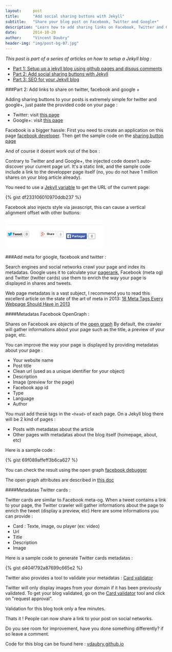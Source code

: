 ```yaml
---
layout:     post
title:      "Add social sharing buttons with Jekyll"
subtitle:   "Share your blog post on Facebook, Twitter and Google+"
description: "Learn how to add sharing links on Facebook, Twitter and Google+"
date:       2014-10-20
author:     "Vincent Daubry"
header-img: "img/post-bg-07.jpg"
---
```


<i>This post is part of a series of articles on how to setup a Jekyll blog :</i>

* [Part 1: Setup up a jekyll blog using github pages and disqus comments]({{site.url}}/2014/10/19/setup-a-jekyll-blog/)
* [Part 2: Add social sharing buttons with Jekyll]({{site.url}}/2014/10/20/add-social-sharing-buttons-with-jekyll/)
* [Part 3: SEO for your Jekyll blog]({{site.url}}/2014/10/21/SEO-for-your-Jekyll-blog/)

###Part 2: Add links to share on twitter, facebook and google +

Adding sharing buttons to your posts is extremely simple for twitter and google+, just paste the provided code on your page :

* Twitter: visit <a href="https://about.twitter.com/resources/buttons#tweet">this page</a>
* Google+: visit <a href="https://developers.google.com/+/web/share/">this page</a>

Facebook is a bigger hassle:
First you need to create an application on this page [facebook developer]("https://developers.facebook.com/").
Then get the sample code on the [sharing button page]("https://developers.facebook.com/docs/plugins/share-button/")

And of course it doesnt work out of the box :

Contrary to Twitter and and Google+, the injected code doesn't auto-discover your current page url. It's a static link, and the sample code include a link to the developper page itself (no, you do not have 1 million shares on your blog article already).

You need to use a [Jekyll variable]("http://jekyllrb.com/docs/variables/") to get the URL of the current page:

{% gist df233106010970ddb237 %}

Facebook also injects style via javascript, this can cause a vertical alignment offset with other buttons:

<img src="/img/posts/2014-11-19-setup-a-jekyll-blog/facebook-bug.png" height="90">


###Add meta for google, facebook and twitter :

Search engines and social networks crawl your page and index its metadatas. Google uses it to calculate your [pagerank]("http://en.wikipedia.org/wiki/PageRank"), Facebook (meta og) and Twitter (twitter cards) use them to enrich the way your page is displayed in shares and tweets.

Web page metadatas is a vast subject, I recommend you to read this excellent article on the state of the art of meta in 2013: [18 Meta Tags Every Webpage Should Have in 2013]("http://www.iacquire.com/blog/18-meta-tags-every-webpage-should-have-in-2013")


####Metadatas Facebook OpenGraph :

Shares on Facebook are objects of the [open graph]("http://en.wikipedia.org/wiki/Facebook_Platform#Open_Graph_protocol")
By default, the crawler will gather informations about your page such as the title, a preview of your page, etc.

You can improve the way your page is displayed by providing metadatas about your page :

* Your website name
* Post title
* Clean url (used as a unique identifier for your object)
* Description
* Image (preview for the page)
* Facebook app id
* Type
* Language
* Author

You must add these tags in the ```<head>``` of each page.
On a Jekyll blog there will be 2 kind of pages :

* Posts with metadatas about the article
* Other pages with metadatas about the blog itself (homepage, about, etc)

Here is a sample code :

{% gist 69f089affeff3b6ca627 %}

You can check the result using the open graph [facebook debugger]("https://developers.facebook.com/tools/debug/og/object/")

The open graph attributes are described in [this doc]("http://ogp.me/")


####Metadatas Twitter cards :

Twitter cards are similar to Facebook meta-og. When a tweet contains a link to your page, the Twitter crawler will gather informations about the page to enrich the tweet (display a preview, etc)
Here are some informations you can provide :

* Card : Texte, image, ou player (ex: video)
* Url
* Title
* Description
* Image

Here is a sample code to generate Twitter cards metadatas :

{% gist d404f792a87699c665e2 %}

Twitter also provides a tool to validate your metadatas : [Card validator]("https://cards-dev.twitter.com/validator")

Twitter will only display images from your domain if it has been previously validated. To get your blog validated, go on the [Card validator]("https://cards-dev.twitter.com/validator") tool and click on "request approval".

Validation for this blog took only a few minutes.

Thats it ! People can now share a link to your post on social networks.

Do you see room for improvement, have you done something differently? if so leave a comment.

Code for this blog can be found here : [vdaubry.github.io](https://github.com/vdaubry/vdaubry.github.io)